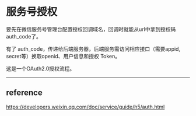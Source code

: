 # 服务号授权
要先在微信服务号管理台配置授权回调域名，回调时就能从url中拿到授权码auth_code了。

有了 auth_code，传递给后端服务器，后端服务需访问相应接口（需要appid, secret等）换取openid、用户信息和授权 Token。

这是一个OAuth2.0授权流程。

---

## reference
https://developers.weixin.qq.com/doc/service/guide/h5/auth.html